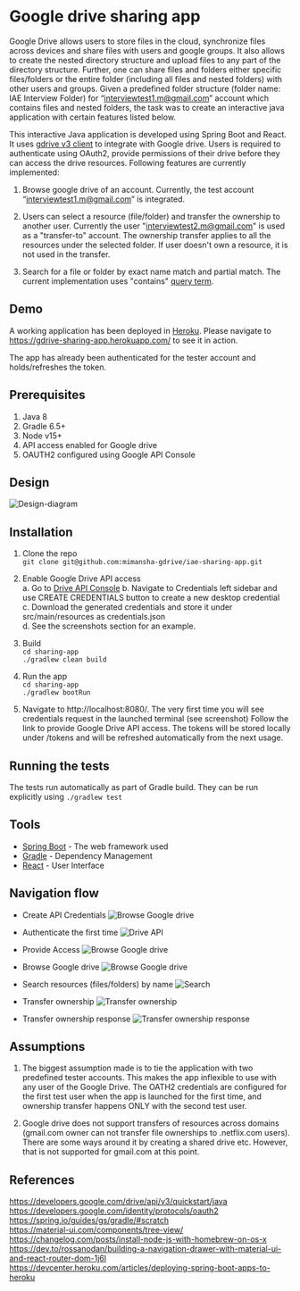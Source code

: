 # Google drive sharing app
Google Drive allows users to store files in the cloud, synchronize files across devices and share
files with users and google groups. It also allows to create the nested directory structure and
upload files to any part of the directory structure. Further, one can share files and folders either
specific files/folders or the entire folder (including all files and nested folders) with other users
and groups.
Given a predefined folder structure (folder name: IAE Interview Folder) for 
“interviewtest1.m@gmail.com” account which contains files and nested folders, the task was to create 
an interactive java application with certain features listed below.

This interactive Java application is developed using Spring Boot and React. It 
uses [gdrive v3 client](https://developers.google.com/drive/api/v3/quickstart/java) to integrate 
with Google drive. Users is required to authenticate using OAuth2, provide permissions of their drive before they can 
access the drive resources. Following features are currently implemented:  
1. Browse google drive of an account. Currently, the test account “interviewtest1.m@gmail.com” is integrated. 

2. Users can select a resource (file/folder) and transfer the ownership to another user. Currently the user  "interviewtest2.m@gmail.com"
is used as a "transfer-to" account. The ownership transfer applies to all the resources under the selected folder. If 
user doesn't own a resource, it is not used in the transfer. 

4. Search for a file or folder by exact name match and partial match. The current implementation uses "contains" [query 
term](https://developers.google.com/drive/api/v3/ref-search-terms). 


## Demo
A working application has been deployed in [Heroku](https://gdrive-sharing-app.herokuapp.com/). Please navigate to https://gdrive-sharing-app.herokuapp.com/ to 
see it in action.    

The app has already been authenticated for the tester account and holds/refreshes the token. 

## Prerequisites
1. Java 8
2. Gradle 6.5+
3. Node v15+
4. API access enabled for Google drive
5. OAUTH2 configured using Google API Console


## Design
![Design-diagram](docs/design.png)

## Installation
1. Clone the repo  
`git clone git@github.com:mimansha-gdrive/iae-sharing-app.git`   

2. Enable Google Drive API access  
 a. Go to [Drive API Console](https://console.cloud.google.com/apis/dashboard?dcccrf=1)
 b. Navigate to Credentials left sidebar and use CREATE CREDENTIALS button to create a new desktop credential  
 c. Download the generated credentials and store it under src/main/resources as credentials.json     
 d. See the screenshots section for an example.   
 
3. Build  
`cd sharing-app`  
`./gradlew clean build`

4. Run the app  
`cd sharing-app`  
`./gradlew bootRun`  

5. Navigate to http://localhost:8080/. The very first time you will see credentials request in the launched terminal (see screenshot)
Follow the link to provide Google Drive API access. The tokens will be stored locally under /tokens and will be refreshed 
automatically from the next usage. 

## Running the tests
The tests run automatically as part of Gradle build. They can be run explicitly using 
`./gradlew test`

## Tools
* [Spring Boot](https://spring.io/projects/spring-boot) - The web framework used
* [Gradle](https://gradle.org/) - Dependency Management
* [React](https://reactjs.org/) - User Interface

## Navigation flow
* Create API Credentials
![Browse Google drive](docs/drive-access.png)

* Authenticate the first time 
![Drive API](docs/first-time-auth.png)

* Provide Access 
![Browse Google drive](docs/provide-access.png)

* Browse Google drive
![Browse Google drive](docs/browse-drive.png)

* Search resources (files/folders) by name
![Search](docs/search.png)
 
* Transfer ownership
![Transfer ownership](docs/transfer-ownersip-dialog.png)

* Transfer ownership response
![Transfer ownership response](docs/transfer-ownership-confirmation.png)

## Assumptions 
1. The biggest assumption made is to tie the application with two predefined tester accounts. This makes the app inflexible to use 
with any user of the Google Drive. The OATH2 credentials are configured for the first test user when the app is launched for the first time, 
and ownership transfer happens ONLY with the second test user.

2. Google drive does not support transfers of resources across domains (gmail.com owner can not transfer file ownerships
to .netflix.com users). There are some ways around it by creating a shared drive etc. However, that is not supported for
gmail.com at this point. 


## References
https://developers.google.com/drive/api/v3/quickstart/java  
https://developers.google.com/identity/protocols/oauth2  
https://spring.io/guides/gs/gradle/#scratch  
https://material-ui.com/components/tree-view/  
https://changelog.com/posts/install-node-js-with-homebrew-on-os-x  
https://dev.to/rossanodan/building-a-navigation-drawer-with-material-ui-and-react-router-dom-1j6l  
https://devcenter.heroku.com/articles/deploying-spring-boot-apps-to-heroku  



 
